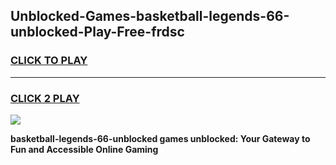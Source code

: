 
## Unblocked-Games-basketball-legends-66-unblocked-Play-Free-frdsc
<h3>
<a href="https://premium76.site?title=basketball-legends-66-unblocked&ref=18A1">CLICK TO PLAY</a></h3>
<hr>

<h3>
<a href="https://premium76.site?title=basketball-legends-66-unblocked&ref=18A1">CLICK 2 PLAY</a>
  
</h3>

<a href="https://premium76.site?title=basketball-legends-66-unblocked&ref=18A1"><img src="https://clearcache.store/games.png"></a>


**basketball-legends-66-unblocked games unblocked: Your Gateway to Fun and Accessible Online Gaming**
